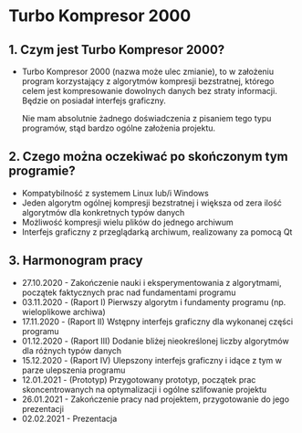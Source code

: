 # Turbo Kompresor 2000

## 1. Czym jest Turbo Kompresor 2000?
- Turbo Kompresor 2000 (nazwa może ulec zmianie), to w założeniu program korzystający z algorytmów kompresji bezstratnej, którego celem jest kompresowanie dowolnych danych bez straty informacji. Będzie on posiadał interfejs graficzny.

  Nie mam absolutnie żadnego doświadczenia z pisaniem tego typu programów, stąd bardzo ogólne założenia projektu.

## 2. Czego można oczekiwać po skończonym tym programie?
- Kompatybilność z systemem Linux lub/i Windows
- Jeden algorytm ogólnej kompresji bezstratnej i większa od zera ilość algorytmów dla konkretnych typów danych
- Możliwość kompresji wielu plików do jednego archiwum
- Interfejs graficzny z przeglądarką archiwum, realizowany za pomocą Qt

## 3. Harmonogram pracy
- 27.10.2020 - Zakończenie nauki i eksperymentowania z algorytmami, początek faktycznych prac nad fundamentami programu
- 03.11.2020 - (Raport I) Pierwszy algorytm i fundamenty programu (np. wieloplikowe archiwa)
- 17.11.2020 - (Raport II) Wstępny interfejs graficzny dla wykonanej części programu
- 01.12.2020 - (Raport III) Dodanie bliżej nieokreślonej liczby algorytmów dla różnych typów danych
- 15.12.2020 - (Raport IV) Ulepszony interfejs graficzny i idące z tym w parze ulepszenia programu
- 12.01.2021 - (Prototyp) Przygotowany prototyp, początek prac skoncentrowanych na optymalizacji i ogólne szlifowanie projektu
- 26.01.2021 - Zakończenie pracy nad projektem, przygotowanie do jego prezentacji
- 02.02.2021 - Prezentacja
